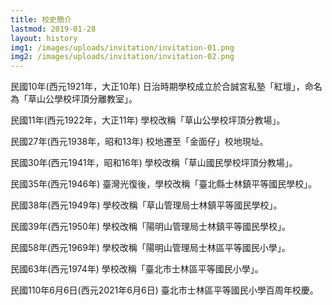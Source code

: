 ```yaml
---
title: 校史簡介
lastmod: 2019-01-28
layout: history
img1: /images/uploads/invitation/invitation-01.png
img2: /images/uploads/invitation/invitation-02.png
---
```


民國10年(西元1921年，大正10年) 日治時期學校成立於合誠宮私塾「紅壇」，命名為「草山公學校坪頂分離教室」。

民國11年(西元1922年，大正11年) 學校改稱「草山公學校坪頂分教場」。

民國27年(西元1938年，昭和13年) 校地遷至「金面仔」校地現址。

民國30年(西元1941年，昭和16年) 學校改稱「草山國民學校坪頂分教場」。

民國35年(西元1946年) 臺灣光復後，學校改稱「臺北縣士林鎮平等國民學校」。

民國38年(西元1949年) 學校改稱「草山管理局士林鎮平等國民學校」。

民國39年(西元1950年) 學校改稱「陽明山管理局士林鎮平等國民學校」。

民國58年(西元1969年) 學校改稱「陽明山管理局士林區平等國民小學」。

民國63年(西元1974年) 學校改稱「臺北市士林區平等國民小學」。

民國110年6月6日(西元2021年6月6日) 臺北市士林區平等國民小學百周年校慶。

